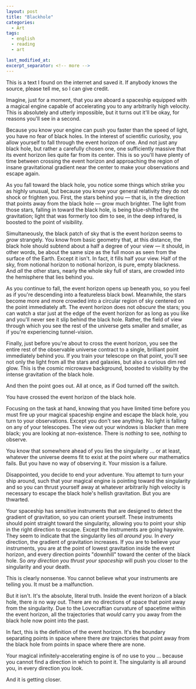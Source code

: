 ```yaml
---
layout: post
title: "Blackhole"
categories:
  - Art
tags:
  - english
  - reading
  - art

last_modified_at:
excerpt_separator: <!-- more -->
---
```


This is a text I found on the internet and saved it. If anybody knows the source, please tell me, so I can give credit.

<!-- more -->

Imagine, just for a moment, that you are aboard a spaceship equipped with a magical engine capable of accelerating you to any arbitrarily high velocity. This is absolutely and utterly impossible, but it turns out it'll be okay, for reasons you'll see in a second.

Because you know your engine can push you faster than the speed of light, you have no fear of black holes. In the interest of scientific curiosity, you allow yourself to fall through the event horizon of one. And not just any black hole, but rather a carefully chosen one, one sufficiently massive that its event horizon lies quite far from its center. This is so you'll have plenty of time between crossing the event horizon and approaching the region of insane gravitational gradient near the center to make your observations and escape again.

As you fall toward the black hole, you notice some things which strike you as highly unusual, but because you know your general relativity they do not shock or frighten you. First, the stars behind you — that is, in the direction that points away from the black hole — grow much brighter. The light from those stars, falling in toward the black hole, is being blue-shifted by the gravitation; light that was formerly too dim to see, in the deep infrared, is boosted to the point of visibility.

Simultaneously, the black patch of sky that is the event horizon seems to *grow* strangely. You know from basic geometry that, at this distance, the black hole should subtend about a half a degree of your view — it should, in other words, be about the same size as the full moon as seen from the surface of the Earth. Except it isn't. In fact, it fills half your view. Half of the sky, from notional horizon to notional horizon, is pure, empty blackness. And *all* the other stars, nearly the whole sky full of stars, are crowded into the hemisphere that lies behind you.

As you continue to fall, the event horizon opens up beneath you, so you feel as if you're descending into a featureless black bowl. Meanwhile, the stars become more and more crowded into a circular region of sky centered on the point immediately aft. The event horizon does not *obscure* the stars; you can watch a star just at the edge of the event horizon for as long as you like and you'll never see it slip behind the black hole. Rather, the field of view through which you see the rest of the universe gets smaller and smaller, as if you're experiencing tunnel-vision.

Finally, just before you're about to cross the event horizon, you see the entire rest of the observable universe contract to a single, brilliant point immediately behind you. If you train your telescope on that point, you'll see not only the light from all the stars and galaxies, but also a curious dim red glow. This is the cosmic microwave background, boosted to visibility by the intense gravitation of the black hole.

And then the point goes out. All at once, as if God turned off the switch.

You have crossed the event horizon of the black hole.

Focusing on the task at hand, knowing that you have limited time before you must fire up your magical spaceship engine and escape the black hole, you turn to your observations. Except you don't see anything. No light is falling on any of your telescopes. The view out your windows is blacker than mere black; you are looking at non-existence. There is *nothing* to see, *nothing* to observe.

You know that somewhere ahead of you lies the singularity … or at least, whatever the universe deems fit to exist at the point where our mathematics fails. But you have no way of observing it. Your mission is a failure.

Disappointed, you decide to end your adventure. You attempt to turn your ship around, such that your magical engine is pointing toward the singularity and so you can thrust yourself away at whatever arbitrarily high velocity is necessary to escape the black hole's hellish gravitation. But you are thwarted.

Your spaceship has sensitive instruments that are designed to detect the gradient of gravitation, so you can orient yourself. These instruments should point straight toward the singularity, allowing you to point your ship in the right direction to escape. Except the instruments are going haywire. They seem to indicate that the singularity lies *all around you.* In *every* direction, the gradient of gravitation increases. If you are to believe your instruments, you are at the point of lowest gravitation inside the event horizon, and every direction points "downhill" toward the center of the black hole. So *any direction you thrust your spaceship* will push you closer to the singularity and your death.

This is clearly nonsense. You cannot believe what your instruments are telling you. It must be a malfunction.

But it isn't. It's the absolute, literal truth. Inside the event horizon of a black hole, there *is* no way out. There are no directions of space that point away from the singularity. Due to the Lovecraftian curvature of spacetime within the event horizon, all the trajectories that *would* carry you away from the black hole now point into the past.

In fact, this is the definition of the event horizon. It's the boundary separating points in space where there *are* trajectories that point away from the black hole from points in space where there are none.

Your magical infinitely-accelerating engine is of no use to you … because you cannot find a direction in which to point it. The singularity is all around you, in every direction you look.

And it is getting closer.